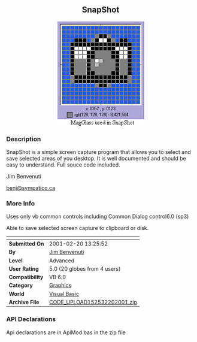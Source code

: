 ﻿<div align="center">

## SnapShot

<img src="PIC200122014113907.gif">
</div>

### Description

SnapShot is a simple screen capture program that allows you to select and save selected areas of you desktop. It is well documented and should be easy to understand. Full souce code included.

Jim Benvenuti

benj@sympatico.ca
 
### More Info
 
Uses only vb common controls including Common Dialog control6.0 (sp3)

Able to save selected screen capture to clipboard or disk.


<span>             |<span>
---                |---
**Submitted On**   |2001-02-20 13:25:52
**By**             |[Jim Benvenuti](https://github.com/Planet-Source-Code/PSCIndex/blob/master/ByAuthor/jim-benvenuti.md)
**Level**          |Advanced
**User Rating**    |5.0 (20 globes from 4 users)
**Compatibility**  |VB 6\.0
**Category**       |[Graphics](https://github.com/Planet-Source-Code/PSCIndex/blob/master/ByCategory/graphics__1-46.md)
**World**          |[Visual Basic](https://github.com/Planet-Source-Code/PSCIndex/blob/master/ByWorld/visual-basic.md)
**Archive File**   |[CODE\_UPLOAD152532202001\.zip](https://github.com/Planet-Source-Code/jim-benvenuti-snapshot__1-21194/archive/master.zip)

### API Declarations

Api declarations are in ApiMod.bas in the zip file





